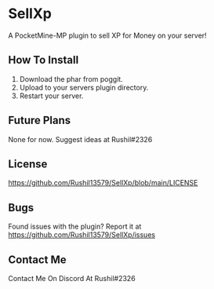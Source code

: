 # SellXp
A PocketMine-MP plugin to sell XP for Money on your server!
## How To Install
1. Download the phar from poggit.
2. Upload to your servers plugin directory.
3. Restart your server.                                                                                                   
## Future Plans
None for now. Suggest ideas at Rushil#2326
## License
https://github.com/Rushil13579/SellXp/blob/main/LICENSE
## Bugs
Found issues with the plugin? Report it at https://github.com/Rushil13579/SellXp/issues
## Contact Me
Contact Me On Discord At Rushil#2326
